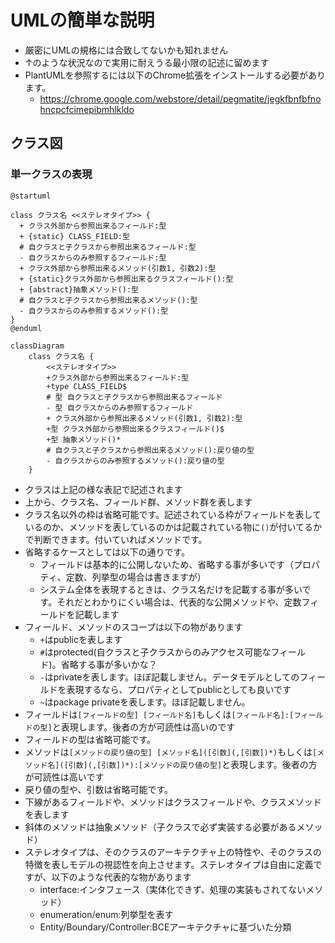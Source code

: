 # UMLの簡単な説明

- 厳密にUMLの規格には合致してないかも知れません
- ↑のような状況なので実用に耐えうる最小限の記述に留めます
- PlantUMLを参照するには以下のChrome拡張をインストールする必要があります。
  - https://chrome.google.com/webstore/detail/pegmatite/jegkfbnfbfnohncpcfcimepibmhlkldo

## クラス図

### 単一クラスの表現

```uml
@startuml

class クラス名 <<ステレオタイプ>> {
  + クラス外部から参照出来るフィールド:型
  + {static} CLASS_FIELD:型
  # 自クラスと子クラスから参照出来るフィールド:型
  - 自クラスからのみ参照するフィールド:型
  + クラス外部から参照出来るメソッド(引数1, 引数2):型
  + {static}クラス外部から参照出来るクラスフィールド():型
  + {abstract}抽象メソッド():型
  # 自クラスと子クラスから参照出来るメソッド():型
  - 自クラスからのみ参照するメソッド():型
}
@enduml
```

```mermaid
classDiagram
    class クラス名 {
        <<ステレオタイプ>>
        +クラス外部から参照出来るフィールド:型
        +type CLASS_FIELD$
        # 型 自クラスと子クラスから参照出来るフィールド
        - 型 自クラスからのみ参照するフィールド
        + クラス外部から参照出来るメソッド(引数1, 引数2):型
        +型 クラス外部から参照出来るクラスフィールド()$
        +型 抽象メソッド()*
        # 自クラスと子クラスから参照出来るメソッド():戻り値の型
        - 自クラスからのみ参照するメソッド():戻り値の型
    }
```

- クラスは上記の様な表記で記述されます
- 上から、クラス名、フィールド群、メソッド群を表します
- クラス名以外の枠は省略可能です。記述されている枠がフィールドを表しているのか、メソッドを表しているのかは記載されている物に```()```が付いてるかで判断できます。付いていればメソッドです。
- 省略するケースとしては以下の通りです。
  - フィールドは基本的に公開しないため、省略する事が多いです（プロパティ、定数、列挙型の場合は書きますが）
  - システム全体を表現するときは、クラス名だけを記載する事が多いです。それだとわかりにくい場合は、代表的な公開メソッドや、定数フィールドを記載します
- フィールド、メソッドのスコープは以下の物があります
  - ```+```はpublicを表します
  - ```#```はprotected(自クラスと子クラスからのみアクセス可能なフィールド)。省略する事が多いかな？
  - ```-```はprivateを表します。ほぼ記載しません。データモデルとしてのフィールドを表現するなら、プロパティとしてpublicとしても良いです
  - ```~```はpackage privateを表します。ほぼ記載しません。
- フィールドは```[フィールドの型] [フィールド名]```もしくは```[フィールド名]:[フィールドの型]```と表現します。後者の方が可読性は高いのです
- フィールドの型は省略可能です。
- メソッドは```[メソッドの戻り値の型] [メソッド名]([引数](,[引数])*)```もしくは```[メソッド名]([引数](,[引数])*):[メソッドの戻り値の型]```と表現します。後者の方が可読性は高いです
- 戻り値の型や、引数は省略可能です。
- 下線があるフィールドや、メソッドはクラスフィールドや、クラスメソッドを表します
- 斜体のメソッドは抽象メソッド（子クラスで必ず実装する必要があるメソッド）
- ステレオタイプは、そのクラスのアーキテクチャ上の特性や、そのクラスの特徴を表しモデルの視認性を向上させます。ステレオタイプは自由に定義ですが、以下のような代表的な物があります
  - interface:インタフェース（実体化できず、処理の実装もされてないメソッド）
  - enumeration/enum:列挙型を表す
  - Entity/Boundary/Controller:BCEアーキテクチャに基づいた分類
 
